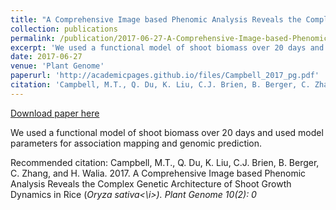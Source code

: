 ```yaml
---
title: "A Comprehensive Image based Phenomic Analysis Reveals the Complex Genetic Architecture of Shoot Growth Dynamics in Rice (<i>Oryza sativa<i\>)"
collection: publications
permalink: /publication/2017-06-27-A-Comprehensive-Image-based-Phenomic-Analysis-Reveals-the-Complex-Genetic-Architecture-of-Shoot-Growth-Dynamics-in-Rice-(<i>Oryza-sativa<\i>)
excerpt: 'We used a functional model of shoot biomass over 20 days and used model parameters for association mapping and genomic prediction.'
date: 2017-06-27
venue: 'Plant Genome'
paperurl: 'http://academicpages.github.io/files/Campbell_2017_pg.pdf'
citation: 'Campbell, M.T., Q. Du, K. Liu, C.J. Brien, B. Berger, C. Zhang, and H. Walia. 2017. A Comprehensive Image based Phenomic Analysis Reveals the Complex Genetic Architecture of Shoot Growth Dynamics in Rice (<i>Oryza sativa<\i>). Plant Genome 10(2): 0'
---
```


<a href='http://academicpages.github.io/files/Campbell_2017_pg.pdf'>Download paper here</a>

We used a functional model of shoot biomass over 20 days and used model parameters for association mapping and genomic prediction.

Recommended citation: Campbell, M.T., Q. Du, K. Liu, C.J. Brien, B. Berger, C. Zhang, and H. Walia. 2017. A Comprehensive Image based Phenomic Analysis Reveals the Complex Genetic Architecture of Shoot Growth Dynamics in Rice (<i>Oryza sativa<\i>). Plant Genome 10(2): 0